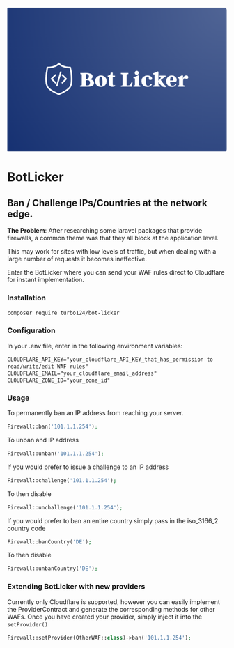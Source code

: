 
<p align="center">
    <img src="botlicker.png">
</p>

# BotLicker

## Ban / Challenge IPs/Countries at the network edge.

**The Problem**: After researching some laravel packages that provide firewalls, a common theme was that they all block at the application level.

This may work for sites with low levels of traffic, but when dealing with a large number of requests it becomes ineffective.

Enter the BotLicker where you can send your WAF rules direct to Cloudflare for instant implementation.

### Installation

```
composer require turbo124/bot-licker
```

### Configuration

In your .env file, enter in the following environment variables:

```
CLOUDFLARE_API_KEY="your_cloudflare_API_KEY_that_has_permission to read/write/edit WAF rules"
CLOUDFLARE_EMAIL="your_cloudflare_email_address"
CLOUDFLARE_ZONE_ID="your_zone_id"
```

### Usage

To permanently ban an IP address from reaching your server.

```php
Firewall::ban('101.1.1.254');
```

To unban and IP address

```php
Firewall::unban('101.1.1.254');
```

If you would prefer to issue a challenge to an IP address

```php
Firewall::challenge('101.1.1.254');
```

To then disable

```php
Firewall::unchallenge('101.1.1.254');
```

If you would prefer to ban an entire country simply pass in the iso_3166_2 country code

```php
Firewall::banCountry('DE');
```

To then disable

```php
Firewall::unbanCountry('DE');
```

### Extending BotLicker with new providers

Currently only Cloudflare is supported, however you can easily implement the ProviderContract and generate the corresponding methods for other WAFs. Once you have created your provider, simply inject it into the `setProvider()`

```php
Firewall::setProvider(OtherWAF::class)->ban('101.1.1.254');
```